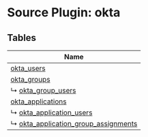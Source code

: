 # Source Plugin: okta
## Tables
| Name          |
| ------------- |
| [okta_users](okta_users.md) |
| [okta_groups](okta_groups.md) |
| ↳ [okta_group_users](okta_group_users.md) |
| [okta_applications](okta_applications.md) |
| ↳ [okta_application_users](okta_application_users.md) |
| ↳ [okta_application_group_assignments](okta_application_group_assignments.md) |
